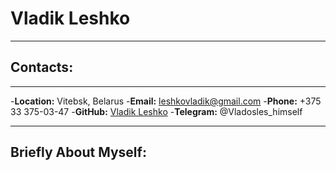 # Vladik Leshko

---

## Contacts:

---

-**Location:** Vitebsk, Belarus -**Email:** leshkovladik@gmail.com -**Phone:** +375 33 375-03-47 -**GitHub:** [Vladik Leshko](https://github.com/ilidarka) -**Telegram:** @Vladosles_himself

---

## Briefly About Myself:
